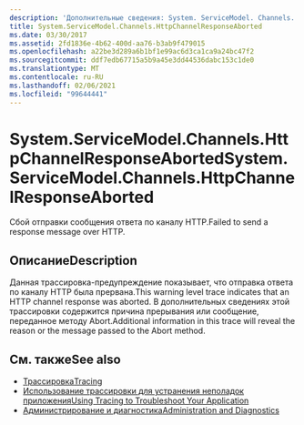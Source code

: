 ```yaml
---
description: 'Дополнительные сведения: System. ServiceModel. Channels. Хттпчаннелреспонсеабортед'
title: System.ServiceModel.Channels.HttpChannelResponseAborted
ms.date: 03/30/2017
ms.assetid: 2fd1836e-4b62-400d-aa76-b3ab9f479015
ms.openlocfilehash: a22be3d289a6b1bf1e99ac6d3ca1ca9a24bc47f2
ms.sourcegitcommit: ddf7edb67715a5b9a45e3dd44536dabc153c1de0
ms.translationtype: MT
ms.contentlocale: ru-RU
ms.lasthandoff: 02/06/2021
ms.locfileid: "99644441"
---
```

# <a name="systemservicemodelchannelshttpchannelresponseaborted"></a><span data-ttu-id="b5aaa-103">System.ServiceModel.Channels.HttpChannelResponseAborted</span><span class="sxs-lookup"><span data-stu-id="b5aaa-103">System.ServiceModel.Channels.HttpChannelResponseAborted</span></span>

<span data-ttu-id="b5aaa-104">Сбой отправки сообщения ответа по каналу HTTP.</span><span class="sxs-lookup"><span data-stu-id="b5aaa-104">Failed to send a response message over HTTP.</span></span>  
  
## <a name="description"></a><span data-ttu-id="b5aaa-105">Описание</span><span class="sxs-lookup"><span data-stu-id="b5aaa-105">Description</span></span>  

 <span data-ttu-id="b5aaa-106">Данная трассировка-предупреждение показывает, что отправка ответа по каналу HTTP была прервана.</span><span class="sxs-lookup"><span data-stu-id="b5aaa-106">This warning level trace indicates that an HTTP channel response was aborted.</span></span> <span data-ttu-id="b5aaa-107">В дополнительных сведениях этой трассировки содержится причина прерывания или сообщение, переданное методу Abort.</span><span class="sxs-lookup"><span data-stu-id="b5aaa-107">Additional information in this trace will reveal the reason or the message passed to the Abort method.</span></span>  
  
## <a name="see-also"></a><span data-ttu-id="b5aaa-108">См. также</span><span class="sxs-lookup"><span data-stu-id="b5aaa-108">See also</span></span>

- [<span data-ttu-id="b5aaa-109">Трассировка</span><span class="sxs-lookup"><span data-stu-id="b5aaa-109">Tracing</span></span>](index.md)
- [<span data-ttu-id="b5aaa-110">Использование трассировки для устранения неполадок приложения</span><span class="sxs-lookup"><span data-stu-id="b5aaa-110">Using Tracing to Troubleshoot Your Application</span></span>](using-tracing-to-troubleshoot-your-application.md)
- [<span data-ttu-id="b5aaa-111">Администрирование и диагностика</span><span class="sxs-lookup"><span data-stu-id="b5aaa-111">Administration and Diagnostics</span></span>](../index.md)
